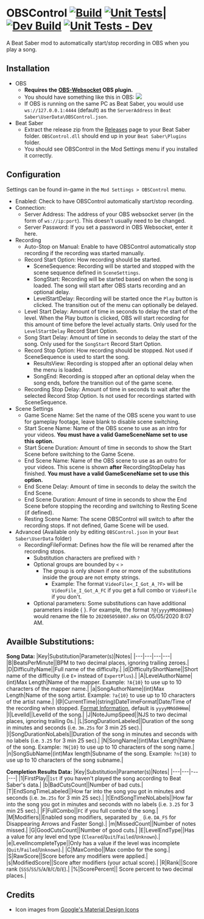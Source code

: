 # OBSControl [![Build](https://github.com/Zingabopp/OBSControl/workflows/Build/badge.svg?event=push)](https://github.com/Zingabopp/OBSControl/actions?query=workflow%3ABuild) [![Unit Tests](https://github.com/Zingabopp/OBSControl/workflows/Unit%20Tests/badge.svg?branch=master&event=push)](https://github.com/Zingabopp/OBSControl/actions?query=workflow%3A%22Unit+Tests%22)|[![Dev Build](https://github.com/Zingabopp/OBSControl/workflows/Dev%20Build/badge.svg?branch=dev&event=push)](https://github.com/Zingabopp/OBSControl/actions?query=workflow%3A%22Dev+Build%22) [![Unit Tests - Dev](https://github.com/Zingabopp/OBSControl/workflows/Unit%20Tests%20-%20Dev/badge.svg?branch=dev&event=push)](https://github.com/Zingabopp/OBSControl/actions?query=workflow%3A%22Unit+Tests+-+Dev%22)
A Beat Saber mod to automatically start/stop recording in OBS when you play a song.

## Installation
* OBS
  * **Requires the [OBS-Websocket](https://github.com/Palakis/obs-websocket/releases) OBS plugin.**
  * You should have something like this in OBS:
  ![](https://raw.githubusercontent.com/Zingabopp/OBSControl/master/Docs/OBSControl_OBS-Settings.png)
  * If OBS is running on the same PC as Beat Saber, you would use `ws://127.0.0.1:4444` (default) as the `ServerAddress` in `Beat Saber\UserData\OBSControl.json`.
* Beat Saber
  * Extract the release zip from the [Releases](https://github.com/Zingabopp/OBSControl/releases) page to your Beat Saber folder. `OBSControl.dll` should end up in your `Beat Saber\Plugins` folder.
  * You should see OBSControl in the Mod Settings menu if you installed it correctly.
  
## Configuration
Settings can be found in-game in the `Mod Settings > OBSControl` menu.
* Enabled: Check to have OBSControl automatically start/stop recording.
* Connection:
  * Server Address: The address of your OBS websocket server (in the form of `ws://ip:port`). This doesn't usually need to be changed.
  * Server Password: If you set a password in OBS Websocket, enter it here.
* Recording
  * Auto-Stop on Manual: Enable to have OBSControl automatically stop recording if the recording was started manually.
  * Record Start Option: How recording should be started.
    * SceneSequence: Recording will be started and stopped with the scene sequence defined in `SceneSettings`.
    * SongStart: Recording will be started based on when the song is loaded. The song will start after OBS starts recording and an optional delay.
    * LevelStartDelay: Recording will be started once the `Play` button is clicked. The transition out of the menu can optionally be delayed.
  * Level Start Delay: Amount of time in seconds to delay the start of the level. When the Play button is clicked, OBS will start recording for this amount of time before the level actually starts. Only used for the `LevelStartDelay` Record Start Option.
  * Song Start Delay: Amount of time in seconds to delay the start of the song. Only used for the `SongStart` Record Start Option.
  * Record Stop Option: How recording should be stopped. Not used if SceneSequence is used to start the song.
    * ResultsView: Recording is stopped after an optional delay when the menu is loaded.
    * SongEnd: Recording is stopped after an optional delay when the song ends, before the transition out of the game scene.
  * Recording Stop Delay: Amount of time in seconds to wait after the selected Record Stop Option. Is not used for recordings started with SceneSequence.
* Scene Settings
  * Game Scene Name: Set the name of the OBS scene you want to use for gameplay footage, leave blank to disable scene switching.
  * Start Scene Name: Name of the OBS scene to use as an intro for your videos. **You must have a valid GameSceneName set to use this option.**
  * Start Scene Duration: Amount of time in seconds to show the Start Scene before switching to the Game Scene.
  * End Scene Name: Name of the OBS scene to use as an outro for your videos. This scene is shown **after** RecordingStopDelay has finished. **You must have a valid GameSceneName set to use this option.**
  * End Scene Delay: Amount of time in seconds to delay the switch the End Scene.
  * End Scene Duration: Amount of time in seconds to show the End Scene before stopping the recording and switching to Resting Scene (if defined).
  * Resting Scene Name: The scene OBSControl will switch to after the recording stops. If not defined, Game Scene will be used.
* Advanced (Available only by editing `OBSControl.json` in your `Beat Saber\UserData` folder)
  * RecordingFileFormat: Defines how the file will be renamed after the recording stops.
    * Substitution characters are prefixed with `?`
    * Optional groups are bounded by `<` `>`
      * The group is only shown if one or more of the substitutions inside the group are not empty strings.
        * Example: The format `VideoFile<_I_Got_A_?F>` will be `VideoFile_I_Got_A_FC` if you get a full combo or `VideoFile` if you don't.
    * Optional parameters: Some substitutions can have additional parameters inside { }. For example, the format `?@{yyyyMMddHHmm}` would rename the file to `202005050807.mkv` on 05/05/2020 8:07 AM.

Availble Substitutions:
----------------------
**Song Data:**
|Key|Substitution|Parameter(s)|Notes|
|---|---|---|---|
|B|BeatsPerMinute||BPM to two decimal places, ignoring trailing zeroes.|
|D|DifficultyName||Full name of the difficulty.|
|d|DifficultyShortName||Short name of the difficulty (i.e `E+` instead of `ExpertPlus`).|
|A|LevelAuthorName|(int)Max Length|Name of the mapper. Example: `?A{10}` to use up to 10 characters of the mapper name.|
|a|SongAuthorName|(int)Max Length|Name of the song artist. Example: `?a{10}` to use up to 10 characters of the artist name.|
|@|CurrentTime|(string)DateTimeFormat|Date/Time of the recording when stopped. [Format Information](https://docs.microsoft.com/en-us/dotnet/standard/base-types/custom-date-and-time-format-strings), default is `yyyyMMddHHmm`|
|I|LevelId||LevelId of the song.|
|J|NoteJumpSpeed||NJS to two decimal places, ignoring trailing 0s.|
|L|SongDurationLabeled||Duration of the song in minutes and seconds (i.e. `3m.25s` for 3 min 25 sec).|
|l|SongDurationNoLabels||Duration of the song in minutes and seconds with no labels (i.e. `3.25` for 3 min 25 sec).|
|N|SongName|(int)Max Length|Name of the song. Example: `?N{10}` to use up to 10 characters of the song name.|
|n|SongSubName|(int)Max length|Subname of the song. Example: `?n{10}` to use up to 10 characters of the song subname.|

**Completion Results Data:**
|Key|Substitution|Parameter(s)|Notes|
|---|---|---|---|
|1|FirstPlay||`1st` if you haven't played the song according to Beat Saber's data.|
|b|BadCutsCount||Number of bad cuts.|
|T|EndSongTimeLabeled||How far into the song you got in minutes and seconds (i.e. `3m.25s` for 3 min 25 sec).|
|t|EndSongTimeNoLabels||How far into the song you got in minutes and seconds with no labels (i.e. `3.25` for 3 min 25 sec).|
|F|FullCombo||`FC` if you full combo'd the song.|
|M|Modifiers||Enabled song modifiers, separated by `_` (i.e. `DA_FS` for Disappearing Arrows and Faster Song).|
|m|MissedCount||Number of notes missed.|
|G|GoodCutsCount||Number of good cuts.|
|E|LevelEndType||Has a value for any level end type (`Cleared`/`Quit`/`Failed`/`Unknown`).|
|e|LevelIncompleteType||Only has a value if the level was incomplete (`Quit`/`Failed`/`Unknown`).|
|C|MaxCombo||Max combo for the song.|
|S|RawScore||Score before any modifiers were applied.|
|s|ModifiedScore||Score after modifiers (your actual score).|
|R|Rank||Score rank (`SSS`/`SS`/`S`/`A`/`B`/`C`/`D`/`E`).|
|%|ScorePercent|| Score percent to two decimal places.|

## Credits
* Icon images from [Google's Material Design Icons](https://github.com/google/material-design-icons)
